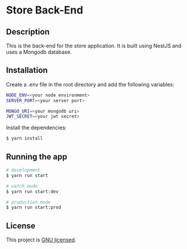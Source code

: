# Store Back-End

## Description

This is the back-end for the store application. It is built using NestJS and uses a Mongodb database.

## Installation

Create a .env file in the root directory and add the following variables:

```bash
NODE_ENV=<your node environment>
SERVER_PORT=<your server port>

MONGO_URI=<your mongodb uri>
JWT_SECRET=<your jwt secret>
```

Install the dependencies:

```bash
$ yarn install
```

## Running the app

```bash
# development
$ yarn run start

# watch mode
$ yarn run start:dev

# production mode
$ yarn run start:prod
```

## License

This project is [GNU licensed](LICENSE).
